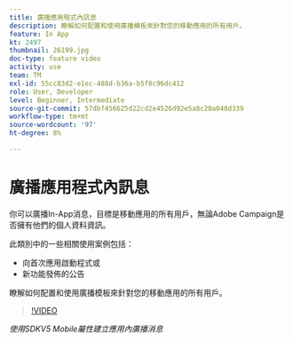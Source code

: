 ```yaml
---
title: 廣播應用程式內訊息
description: 瞭解如何配置和使用廣播模板來針對您的移動應用的所有用戶。
feature: In App
kt: 2497
thumbnail: 26199.jpg
doc-type: feature video
activity: use
team: TM
exl-id: 55cc83d2-e1ec-488d-b36a-b5f8c96dc412
role: User, Developer
level: Beginner, Intermediate
source-git-commit: 57dbf456625d22cd2e4526d92e5a8c20a048d339
workflow-type: tm+mt
source-wordcount: '97'
ht-degree: 8%

---
```


# 廣播應用程式內訊息

你可以廣播In-App消息，目標是移動應用的所有用戶，無論Adobe Campaign是否擁有他們的個人資料資訊。

此類別中的一些相關使用案例包括：

* 向首次應用啟動程式或
* 新功能發佈的公告

瞭解如何配置和使用廣播模板來針對您的移動應用的所有用戶。

>[!VIDEO](https://video.tv.adobe.com/v/26199?quality=12)

*使用SDKV5 Mobile屬性建立應用內廣播消息*
